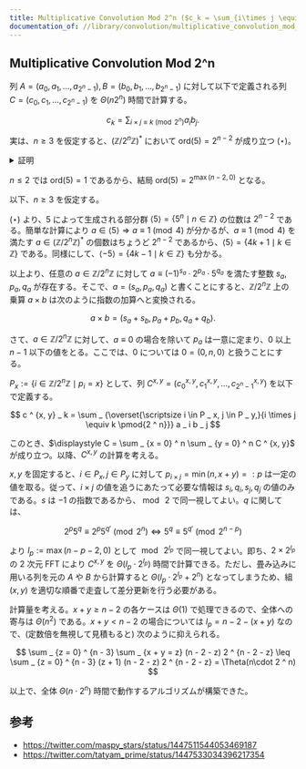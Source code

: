 ```yaml
---
title: Multiplicative Convolution Mod 2^n ($c_k = \sum_{i\times j \equiv k \pmod{2 ^ n}} a_i \cdot b_j$)
documentation_of: //library/convolution/multiplicative_convolution_mod_2^n.hpp
---
```

## Multiplicative Convolution Mod 2^n

列 $A=(a _ 0, a _ 1, \ldots, a _ {2 ^ n - 1}), B = (b _ 0, b _ 1, \ldots, b _ {2 ^ n - 1})$ に対して以下で定義される列 $C=(c _ 0, c _ 1, \ldots, c _ {2 ^ n - 1})$ を $\Theta(n 2 ^ n)$ 時間で計算する。

$$c _ k = \sum _ {i\times j \equiv k \pmod{2 ^ n}} a _ i b _ j.$$

実は、$n \geq 3$ を仮定すると、$(\mathbb{Z}/2 ^ n\mathbb{Z}) ^ \ast$ において $\mathrm{ord}(5) = 2 ^ {n - 2}$ が成り立つ $(\star)$。

<details>

<summary>証明</summary>

<div style="margin:10px; padding:10px; border:1px solid black;">

$(\mathbb{Z}/2 ^ n\mathbb{Z}) ^ \ast$ の位数は $\varphi(2 ^ n) = 2 ^ {n - 1}$ であるから、$\mathrm{ord}(5) \mid 2 ^ {n - 1}$ である。従って、$\mathrm{ord}(5) = 2 ^ {n - 2}$ を示すには以下の $(1), (2)$ を代わりに示せば十分。

$$5 ^ {2 ^ {n - 3}} \not\equiv 1 \pmod{2 ^ n}, \tag{1}$$
$$5 ^ {2 ^ {n - 2}} \equiv 1 \pmod{2 ^ n}.     \tag{2}$$

<ul>
<li>

$(1)$ の証明

以下、$2$ が正整数 $k$ を割り切る回数を $v_2(k)$ と書く。

$$5 ^ {2 ^ {n - 3}} = (1 + 4) ^ {2 ^ {n - 3}} = 1 + 2 ^ {n - 1} + \sum _ {i = 2} ^ {2 ^ {n - 3}} \binom{2 ^ {n - 3}}{i} 2 ^ {2i}$$

であり、$\displaystyle v_2(i!) = \sum _ {j = 1} ^ \infty \left\lfloor\dfrac{i}{2 ^ j}\right\rfloor \leq \sum _ {j = 1} ^ \infty \dfrac{i}{2 ^ j} \leq i$ を満たすので、$i\geq 3$ において $\displaystyle v_2\left(\binom{2 ^ {n - 3}}{i} 2 ^ {2i}\right)\geq n-3+i\geq n$ が成り立つ。また、実際に計算することで $i=2$ の場合もこれが成り立つことが分かる。従って、次を得る:

$$5 ^ {2 ^ {n - 3}} \equiv 1 + 2 ^ {n - 1} \not\equiv 1 \pmod{2 ^ n}.$$

</li>
<li>

$(2)$ の証明
  
$$5 ^ {2 ^ {n - 2}} = (1 + 4) ^ {2 ^ {n - 2}} = 1 +  \sum _ {i = 1} ^ {2 ^ {n - 2}} \binom{2 ^ {n - 2}}{i} 2 ^ {2i}$$

に対して同様の議論により $i\geq 1$ で $\displaystyle v_2\left(\binom{2 ^ {n - 2}}{i} 2 ^ {2i}\right)\geq n$ が成り立つことが分かり、次を得る:

$$5 ^ {2 ^ {n - 2}} \equiv 1 \pmod{2 ^ n}.$$

</li>
</ul>

</div>

</details>

$n \leq 2$ では $\mathrm{ord}(5) = 1$ であるから、結局 $\mathrm{ord}(5) = 2 ^ {\max(n - 2, 0)}$ となる。

以下、$n \geq 3$ を仮定する。

$(\star)$ より、$5$ によって生成される部分群 $\langle 5 \rangle = \lbrace 5 ^ n \mid n \in \mathbb{Z} \rbrace$ の位数は $2 ^ {n - 2}$ である。簡単な計算により $a \in \langle 5 \rangle \Rightarrow a \equiv 1 \pmod{4}$ が分かるが、$a \equiv 1 \pmod{4}$ を満たす $a\in (\mathbb{Z}/2 ^ n\mathbb{Z}) ^ \ast$ の個数はちょうど $2 ^ {n - 2}$ であるから、$\langle 5 \rangle=\lbrace4k+1 \mid k\in \mathbb{Z}\rbrace$ である。同様にして、$\langle -5\rangle = \lbrace4k-1 \mid k\in \mathbb{Z}\rbrace$ も分かる。

以上より、任意の $a\in \mathbb{Z}/2^n\mathbb{Z}$ に対して $a \equiv (-1) ^ {s _ a} \cdot 2 ^ {p _ a} \cdot 5 ^ {q _ a}$ を満たす整数 $s _ a, p _ a, q _ a$ が存在する。そこで、$a = (s _ a, p _ a, q _ a)$ と書くことにすると、$\mathbb{Z}/2^n\mathbb{Z}$ 上の乗算 $a\times b$ は次のように指数の加算へと変換される。

$$a\times b = (s _ a + s _ b, p _ a + p _ b, q _ a + q _ b).$$

さて、$a\in \mathbb{Z}/2 ^ n\mathbb{Z}$ に対して、$a\equiv 0$ の場合を除いて $p_a$ は一意に定まり、$0$ 以上 $n-1$ 以下の値をとる。ここでは、$0$ については $0=(0, n, 0)$ と扱うことにする。

$P _ x := \lbrace i \in \mathbb{Z}/2 ^ n\mathbb{Z} \mid p _ i = x \rbrace$ として、列 $C ^ {x,y} = (c ^ {x, y} _ 0, c ^ {x, y} _ 1, \ldots, c ^ {x, y} _ {2 ^ n - 1})$ を以下で定義する。

$$
c ^ {x, y} _ k = \sum _ {\overset{\scriptsize i \in P _ x, j \in P _ y,}{i \times j \equiv k \pmod{2 ^ n}}} a _ i b _ j
$$

このとき、$\displaystyle C = \sum _ {x = 0} ^ n \sum _ {y = 0} ^ n C ^ {x, y}$ が成り立つ。以降、$C ^ {x, y}$ の計算を考える。

$x,y$ を固定すると、$i\in P _ x, j \in P _ y$ に対して $p _ {i \times j} = \min(n, x+y)=:p$ は一定の値を取る。従って、$i \times j$ の値を追うにあたって必要な情報は $s _ i, q _ i, s _ j, q _ j$ の値のみである。$s$ は $-1$ の指数であるから、$\bmod\; 2$ で同一視してよい。$q$ に関しては、

$$
2 ^ p 5 ^ q \equiv 2 ^ p 5 ^ {q'} \pmod{2 ^ n} \iff 5 ^ q \equiv 5 ^ {q'} \pmod{2 ^ {n - p}}
$$

より $l _ p :=\max(n - p - 2, 0)$ として $\bmod\; 2 ^ {l _ p}$ で同一視してよい。即ち、$2 \times 2 ^ {l _ p}$ の $2$ 次元 FFT により $C ^ {x, y}$ を $\Theta(l _ p \cdot 2 ^ {l _ p})$ 時間で計算できる。ただし、畳み込みに用いる列を元の $A$ や $B$ から計算すると $\Theta(l _ p \cdot 2 ^ {l _ p} + 2 ^ n)$ となってしまうため、組 $(x,y)$ を適切な順番で走査して差分更新を行う必要がある。

計算量を考える。$x + y \geq n - 2$ の各ケースは $\Theta(1)$ で処理できるので、全体への寄与は $\Theta(n ^ 2)$ である。$x + y \lt n - 2$ の場合については $l _ p = n - 2 - (x + y)$ なので、(定数倍を無視して見積もると) 次のように抑えられる。

$$
\sum _ {z = 0} ^ {n - 3} \sum _ {x + y = z} (n - 2 - z) 2 ^ {n - 2 - z} \leq \sum _ {z = 0} ^ {n - 3} (z + 1) (n - 2 - z) 2 ^ {n - 2 - z} = \Theta(n\cdot 2 ^ n)
$$

以上で、全体 $\Theta(n \cdot 2 ^ n)$ 時間で動作するアルゴリズムが構築できた。

## 参考

- https://twitter.com/maspy_stars/status/1447511544053469187
- https://twitter.com/tatyam_prime/status/1447533034396217354
